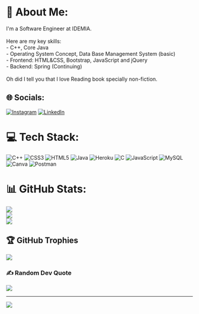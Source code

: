 # 💫 About Me:
I'm a Software Engineer at IDEMIA.<br><br>Here are my key skills:<br>- C++, Core Java<br>- Operating System Concept, Data Base Management System (basic)<br>- Frontend: HTML&CSS, Bootstrap, JavaScript and jQuery<br>- Backend: Spring (Continuing) <br><br>Oh did I tell you that I love Reading book specially non-fiction. 


## 🌐 Socials:
[![Instagram](https://img.shields.io/badge/Instagram-%23E4405F.svg?logo=Instagram&logoColor=white)](https://instagram.com/the_avii_mishra) [![LinkedIn](https://img.shields.io/badge/LinkedIn-%230077B5.svg?logo=linkedin&logoColor=white)](https://linkedin.com/in/mishraabhishek1919) 

# 💻 Tech Stack:
![C++](https://img.shields.io/badge/c++-%2300599C.svg?style=plastic&logo=c%2B%2B&logoColor=white) ![CSS3](https://img.shields.io/badge/css3-%231572B6.svg?style=plastic&logo=css3&logoColor=white) ![HTML5](https://img.shields.io/badge/html5-%23E34F26.svg?style=plastic&logo=html5&logoColor=white) ![Java](https://img.shields.io/badge/java-%23ED8B00.svg?style=plastic&logo=java&logoColor=white) ![Heroku](https://img.shields.io/badge/express.js-%23404d59.svg?style=plastic&logo=express&logoColor=%2361DAFB) ![C](https://img.shields.io/badge/c-%2300599C.svg?style=plastic&logo=c&logoColor=white) ![JavaScript](https://img.shields.io/badge/MongoDB-%234ea94b.svg?style=plastic&logo=mongodb&logoColor=white) ![MySQL](https://img.shields.io/badge/mysql-%2300f.svg?style=plastic&logo=mysql&logoColor=white) ![Canva](https://img.shields.io/badge/Canva-%2300C4CC.svg?style=plastic&logo=Canva&logoColor=white) ![Postman](https://img.shields.io/badge/Postman-FF6C37?style=plastic&logo=postman&logoColor=white)
# 📊 GitHub Stats:
![](https://github-readme-stats.vercel.app/api?username=abhishekmishra8938&theme=nightowl&hide_border=false&include_all_commits=false&count_private=false)<br/>
![](https://github-readme-streak-stats.herokuapp.com/?user=abhishekmishra8938&theme=nightowl&hide_border=false)<br/>
![](https://github-readme-stats.vercel.app/api/top-langs/?username=abhishekmishra8938&theme=nightowl&hide_border=false&include_all_commits=false&count_private=false&layout=compact)

## 🏆 GitHub Trophies
![](https://github-profile-trophy.vercel.app/?username=abhishekmishra8938&theme=radical&no-frame=false&no-bg=true&margin-w=4)

### ✍️ Random Dev Quote
![](https://quotes-github-readme.vercel.app/api?type=vetical&theme=radical)

---
[![](https://visitcount.itsvg.in/api?id=abhishekmishra8938&icon=2&color=1)](https://visitcount.itsvg.in)

<!-- Proudly created with GPRM ( https://gprm.itsvg.in ) -->
